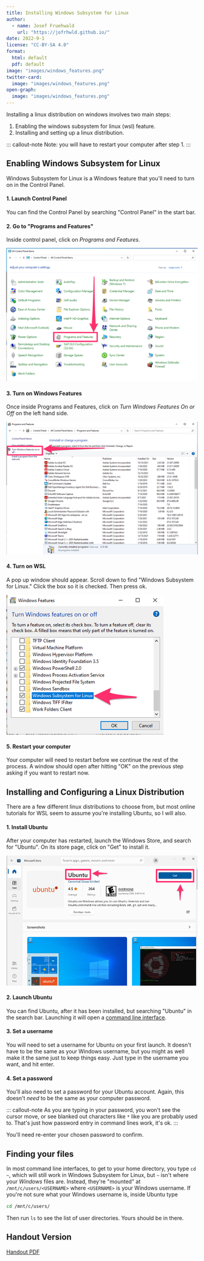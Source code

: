 ```yaml
---
title: Installing Windows Subsystem for Linux
author: 
  - name: Josef Fruehwald
    url: "https://jofrhwld.github.io/"
date: 2022-9-1
license: "CC-BY-SA 4.0"
format: 
  html: default
  pdf: default
image: "images/windows_features.png"
twitter-card:
  image: "images/windows_features.png"
open-graph:
  image: "images/windows_features.png"
---
```


Installing a linux distribution on windows involves two main steps:

1.  Enabling the windows subsystem for linux (wsl) feature.
2.  Installing and setting up a linux distribution.

::: callout-note
Note: you will have to restart your computer after step 1.
:::

## Enabling Windows Subsystem for Linux

Windows Subsystem for Linux is a Windows feature that you'll need to turn on in the Control Panel.

#### 1. Launch Control Panel

You can find the Control Panel by searching "Control Panel" in the start bar.

#### 2. Go to "Programs and Features"

Inside control panel, click on *Programs and Features*.

<!-- I don't know why, but I have to link the imgage up a level -->

![A screenshot of the control panel, highlighting where programs and features are.](images/control_panel.png)

#### 3. Turn on Windows Features

Once inside Programs and Features, click on *Turn Windows Features On or Off* on the left hand side.

![A screenshot of Programs and Features, highlighting the location of Turn Windows Features On or Off.](images/Programs_and_features.png)

#### 4. Turn on WSL

A pop up window should appear. Scroll down to find "Windows Subsystem for Linux." Click the box so it is checked. Then press ok.

![A screenshot highlighting the item Windows Subsystem for Linux that should be checked off.](images/windows_features.png)

#### 5. Restart your computer

Your computer will need to restart before we continue the rest of the process. A window should open after hitting "OK" on the previous step asking if you want to restart now.

## Installing and Configuring a Linux Distribution

There are a few different linux distributions to choose from, but most online tutorials for WSL seem to assume you're installing Ubuntu, so I will also.

#### 1. Install Ubuntu

After your computer has restarted, launch the Windows Store, and search for "Ubuntu". On its store page, click on "Get" to install it.

![A screenshot of Ubuntu in the Windows Store](images/windows_store.png)

#### 2. Launch Ubuntu

You can find Ubuntu, after it has been installed, but searching "Ubuntu" in the search bar. Launching it will open a [command line interface](/cli).

#### 3. Set a username

You will need to set a username for Ubuntu on your first launch. It doesn't have to be the same as your Windows username, but you might as well make it the same just to keep things easy. Just type in the username you want, and hit enter.

#### 4. Set a password

You'll also need to set a password for your Ubuntu account. Again, this doesn't *need* to be the same as your computer password.

::: callout-note
As you are typing in your password, you won't see the cursor move, or see blanked out characters like `*` like you are probably used to. That's just how password entry in command lines work, it's ok.
:::

You'll need re-enter your chosen password to confirm.

## Finding your files

In most command line interfaces, to get to your home directory, you type `cd ~`, which will still work in Windows Subsystem for Linux, but `~` isn't where your *Windows* files are. Instead, they're "mounted" at `/mnt/c/users/<USERNAME>` where `<USERNAME>` is your Windows username. If you're not sure what your Windows username is, inside Ubuntu type

``` bash
cd /mnt/c/users/
```

Then run `ls` to see the list of user directories. Yours should be in there.

## Handout Version

[Handout PDF](00_installing_wsl.pdf)
